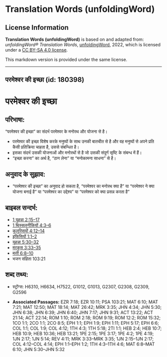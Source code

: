 # Translation Words (unfoldingWord)

## License Information

**Translation Words (unfoldingWord)** is based on and adapted from: _unfoldingWord® Translation Words_, [unfoldingWord](https://unfoldingword.org/utw), 2022, which is licensed under a [CC BY-SA 4.0 license](https://creativecommons.org/licenses/by-sa/4.0/legalcode.en).

This markdown version is provided under the same license.



--------------------------------

## परमेश्‍वर की इच्छा (id: 180398)

परमेश्‍वर की इच्छा
==================

परिभाषा:
--------

“परमेश्‍वर की इच्छा” का संदर्भ परमेश्‍वर के मनोरथ और योजना से है।

* परमेश्वर की इच्छा विशेष करके मनुष्यों के साथ उनकी बातचीत से है और वह मनुष्यों से अपने प्रति कैसी प्रतिक्रिया चाहता है, उससे संबन्धित है।
* इसका संदर्भ उसकी योजनाओं और मनोरथों से है जो उसकी संपूर्ण सृष्टि के संबन्ध में हैं।
* “इच्छा करना” का अर्थ है, “ठान लेना” या “मनोकामना साधना” से है।

अनुवाद के सुझाव:
----------------

* “परमेश्वर की इच्छा” का अनुवाद हो सकता है, “परमेश्वर का मनोरथ क्या है” या “परमेश्वर ने क्या योजना बनाई है” या “परमेश्वर का उद्देश्य” या “परमेश्वर को क्या प्रसन्न करता है”

बाइबल सन्दर्भ:
--------------

* [1 यूहन्ना 2:15–17](https://ref.ly/1John0:0)
* [1 थिस्सलुनीकियों 4:3–6](https://ref.ly/1Thess0:0)
* [कुलुस्सियों 4:12–14](https://ref.ly/Col4:12-Col4:14)
* [इफिसियों 1:1–2](https://ref.ly/Eph1:1-Eph1:2)
* [यूहन्ना 5:30–32](https://ref.ly/John5:30-John5:32)
* [मरकुस 3:33–35](https://ref.ly/Mark3:33-Mark3:35)
* [मत्ती 6:8–10](https://ref.ly/Matt6:8-Matt6:10)
* भजन संहिता 103:21

शब्द तथ्य:
----------

* स्ट्रोंग्स: H6310, H6634, H7522, G1012, G1013, G2307, G2308, G2309, G2596

* **Associated Passages:** EZR 7:18; EZR 10:11; PSA 103:21; MAT 6:10; MAT 7:21; MAT 12:50; MAT 18:14; MAT 26:42; MRK 3:35; JHN 4:34; JHN 5:30; JHN 6:38; JHN 6:39; JHN 6:40; JHN 7:17; JHN 9:31; ACT 13:22; ACT 21:14; ACT 22:14; ROM 1:10; ROM 2:18; ROM 9:19; ROM 12:2; ROM 15:32; 1CO 1:1; 2CO 1:1; 2CO 8:5; EPH 1:1; EPH 1:9; EPH 1:11; EPH 5:17; EPH 6:6; COL 1:1; COL 1:9; COL 4:12; 1TH 4:3; 1TH 5:18; 2TI 1:1; HEB 2:4; HEB 10:7; HEB 10:9; HEB 10:36; HEB 13:21; 1PE 2:15; 1PE 3:17; 1PE 4:2; 1PE 4:19; 1JN 2:17; 1JN 5:14; REV 4:11; MRK 3:33–MRK 3:35; 1JN 2:15–1JN 2:17; COL 4:12–COL 4:14; EPH 1:1–EPH 1:2; 1TH 4:3–1TH 4:6; MAT 6:8–MAT 6:10; JHN 5:30–JHN 5:32

